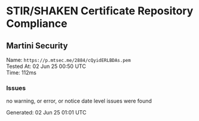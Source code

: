 # STIR/SHAKEN Certificate Repository Compliance

## Martini Security

Name: `https://p.mtsec.me/2884/cQyidERLBDAs.pem`\
Tested At: 02 Jun 25 00:50 UTC\
Time: 112ms

### Issues

no warning, or error, or notice date level issues were found

Generated: 02 Jun 25 01:01 UTC